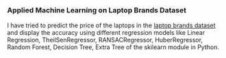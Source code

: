 # <h3>Applied Machine Learning on Laptop Brands Dataset</h3>
<p>I have tried to predict the price of the laptops in the <a href=https://www.kaggle.com/vedashree1/laptop-brands-dataset>laptop brands dataset</a> and display the accuracy using different regression models like Linear Regression, TheilSenRegressor, RANSACRegressor, HuberRegressor, Random Forest, Decision Tree, Extra Tree of the skilearn module in Python.</p>
